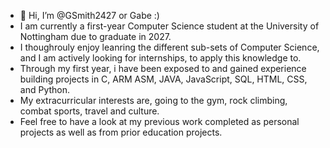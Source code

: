 - 👋 Hi, I’m @GSmith2427 or Gabe :)
- I am currently a first-year Computer Science student at the University of Nottingham due to graduate in 2027.
- I thoughrouly enjoy leanring the different sub-sets of Computer Science, and I am actively looking for internships, to apply this knowledge to.
- Through my first year, i have been exposed to and gained experience building projects in C, ARM ASM, JAVA, JavaScript, SQL, HTML, CSS, and Python. 
- My extracurricular interests are, going to the gym, rock climbing, combat sports, travel and culture.
- Feel free to have a look at my previous work completed as personal projects as well as from prior education projects.
